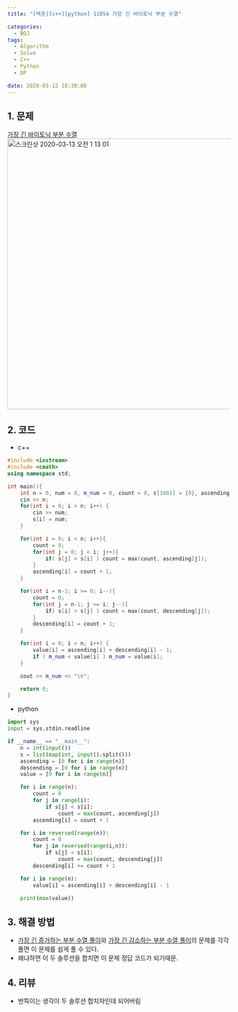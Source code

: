 ```yaml
---
title: "[백준][c++][python] 11054 가장 긴 바이토닉 부분 수열"

categories:
  - BOJ
tags:
  - Algorithm
  - Solve
  - C++
  - Python
  - DP

date: 2020-03-12 18:30:00
---
```


## 1. 문제
[가장 긴 바이토닉 부분 수열](https://www.acmicpc.net/problem/11054)  
<img width="611" alt="스크린샷 2020-03-13 오전 1 13 01" src="https://user-images.githubusercontent.com/20227720/76542035-ca171000-64c7-11ea-8ed5-68fd0e0953f1.png">


## 2. 코드

- c++

```c++
#include <iostream>
#include <cmath>
using namespace std;

int main(){
    int n = 0, num = 0, m_num = 0, count = 0, s[1001] = {0}, ascending[1001] = {0}, descending[1001] = {0}, value[1001] = {0};
    cin >> n;
    for(int i = 0; i < n; i++) {
        cin >> num;
        s[i] = num;
    }

    for(int i = 0; i < n; i++){
        count = 0;
        for(int j = 0; j < i; j++){
            if( s[j] < s[i] ) count = max(count, ascending[j]);
        }
        ascending[i] = count + 1;
    }

    for(int i = n-1; i >= 0; i--){
        count = 0;
        for(int j = n-1; j >= i; j--){
            if( s[i] > s[j] ) count = max(count, descending[j]);
        }
        descending[i] = count + 1;
    }

    for(int i = 0; i < n; i++) {
        value[i] = ascending[i] + descending[i] - 1;
        if ( m_num < value[i] ) m_num = value[i];
    }

    cout << m_num << "\n";

    return 0;
}
```

- python

```python
import sys
input = sys.stdin.readline

if __name__ == "__main__":
    n = int(input())
    s = list(map(int, input().split()))
    ascending = [0 for i in range(n)]
    descending = [0 for i in range(n)]
    value = [0 for i in range(n)]

    for i in range(n):
        count = 0
        for j in range(i):
            if s[j] < s[i]:
                count = max(count, ascending[j])
        ascending[i] = count + 1

    for i in reversed(range(n)):
        count = 0
        for j in reversed(range(i,n)):
            if s[j] < s[i]:
                count = max(count, descending[j])
        descending[i] += count + 1

    for i in range(n):
        value[i] = ascending[i] + descending[i] - 1

    print(max(value))


```

## 3. 해결 방법

- [가장 긴 증가하는 부분 수열 풀이](https://steampower33.github.io/백준/백준-11053-가장-긴-증가하는-부분-수열/)와 [가장 긴 감소하는 부분 수열 풀이](https://steampower33.github.io/백준/백준-11722-가장-긴-감소하는-부분-수열/)의 문제를 각각 풀면 이 문제를 쉽게 풀 수 있다.
- 왜냐하면 이 두 솔루션을 합치면 이 문제 정답 코드가 되기때문.

## 4. 리뷰

- 번뜩이는 생각이 두 솔루션 합치자인데 되어버림
